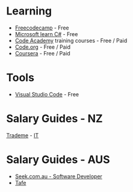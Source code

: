 # Learning

* [Freecodecamp](https://www.freecodecamp.org/) - Free
* [Microsoft learn C#](https://dotnet.microsoft.com/en-us/learn/csharp) - Free
* [Code Academy](https://www.codecademy.com) training courses - Free / Paid
* [Code.org](https://code.org/learn) - Free / Paid
* [Coursera](https://www.coursera.org/) - Free / Paid

# Tools

* [Visual Studio Code](https://code.visualstudio.com/) - Free

# Salary Guides - NZ

[Trademe](https://www.trademe.co.nz/c/jobs/product/salary-guide) - [IT](https://www.trademe.co.nz/a/jobs/salary-guide/it)

# Salary Guides - AUS

* [Seek.com.au - Software Developer](https://www.seek.com.au/career-advice/role/software-developer)
* [Tafe](https://www.tafensw.edu.au/)